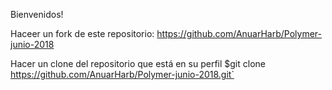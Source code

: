 Bienvenidos!

Haceer un fork de este repositorio: https://github.com/AnuarHarb/Polymer-junio-2018

Hacer un clone del repositorio que está en su perfil
$git clone https://github.com/AnuarHarb/Polymer-junio-2018.git`
